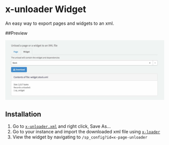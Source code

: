 # x-unloader Widget
An easy way to export pages and widgets to an xml.

##Preview

![x-unloader](images/preview.jpg "x-unloader")

## Installation

1. Go to [`x-unloader.xml`](src/x-unloader.xml?raw=true) and right click, Save As...
2. Go to your instance and import the downloaded xml file using [`x-loader`](https://github.com/service-portal/x-loader)
3. View the widget by navigating to `/sp_config?id=x-page-unloader`
